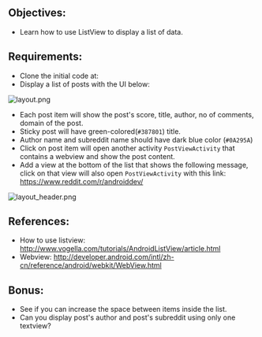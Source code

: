 ## Objectives:
* Learn how to use ListView to display a list of data.

## Requirements:
* Clone the initial code at:
* Display a list of posts with the UI below:

![layout.png](https://bitbucket.org/repo/AARp7y/images/3884843974-layout.png)

* Each post item will show the post's score, title, author, no of comments, domain of the post.
* Sticky post will have green-colored(`#387801`) title.
* Author name and subreddit name should have dark blue color (`#0A295A`)
* Click on post item will open another activity `PostViewActivity` that contains a webview and show the post content.
* Add a view at the bottom of the list that shows the following message, click on that view will also open `PostViewActivity` with this link: https://www.reddit.com/r/androiddev/

![layout_header.png](https://bitbucket.org/repo/AARp7y/images/4010779472-layout_header.png)

## References:
* How to use listview:  http://www.vogella.com/tutorials/AndroidListView/article.html
* Webview: http://developer.android.com/intl/zh-cn/reference/android/webkit/WebView.html

## Bonus:
* See if you can increase the space between items inside the list.
* Can you display post's author and post's subreddit using only one textview?